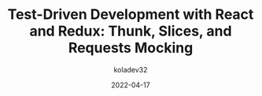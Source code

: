 ---
author: koladev32
date: 2022-04-17
publisher: thepracticaldev
tags:
  - development
  - testing
  - react
  - redux
target_url: https://dev.to/koladev/test-driven-development-with-react-redux-thunk-slices-requests-mocking-585i
title: "Test-Driven Development with React and Redux: Thunk, Slices, and Requests Mocking"
---
